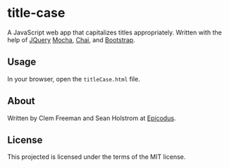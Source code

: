 title-case
============

A JavaScript web app that capitalizes titles appropriately. Written with the help of [JQuery](http://jquery.com/) [Mocha](http://mochajs.org/), [Chai](http://chaijs.com/), and [Bootstrap](http://http://getbootstrap.com/).

Usage
-----

In your browser, open the `titleCase.html` file.


About
-----

Written by Clem Freeman and Sean Holstrom at [Epicodus](http://www.epicodus.com/).

License
-------

This projected is licensed under the terms of the MIT license.
